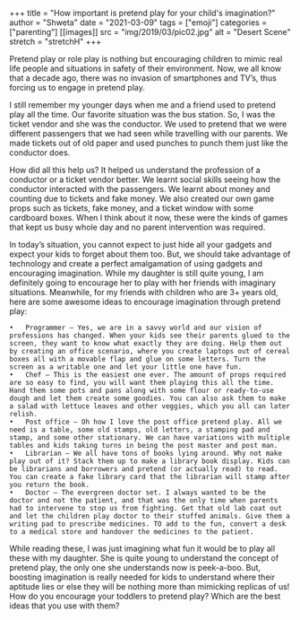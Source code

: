 +++
title = "How important is pretend play for your child's imagination?"
author = "Shweta"
date = "2021-03-09"
tags = ["emoji"]
categories = ["parenting"]
[[images]]
  src = "img/2019/03/pic02.jpg"
  alt = "Desert Scene"
  stretch = "stretchH"
+++

Pretend play or role play is nothing but encouraging children to mimic real life people and situations in safety of their environment. Now, we all know that a decade ago, there was no invasion of smartphones and TV’s, thus forcing us to engage in pretend play.

I still remember my younger days when me and a friend used to pretend play all the time. Our favorite situation was the bus station. So, I was the ticket vendor and she was the conductor. We used to pretend that we were different passengers that we had seen while travelling with our parents. We made tickets out of old paper and used punches to punch them just like the conductor does. 

How did all this help us? It helped us understand the profession of a conductor or a ticket vendor better. We learnt social skills seeing how the conductor interacted with the passengers. We learnt about money and counting due to tickets and fake money. We also created our own game props such as tickets, fake money, and a ticket window with some cardboard boxes. When I think about it now, these were the kinds of games that kept us busy whole day and no parent intervention was required.

In today’s situation, you cannot expect to just hide all your gadgets and expect your kids to forget about them too. But, we should take advantage of technology and create a perfect amalgamation of using gadgets and encouraging imagination. While my daughter is still quite young, I am definitely going to encourage her to play with her friends with imaginary situations. 
Meanwhile, for my friends with children who are 3+ years old, here are some awesome ideas to encourage imagination through pretend play:

	•	Programmer – Yes, we are in a savvy world and our vision of professions has changed. When your kids see their parents glued to the screen, they want to know what exactly they are doing. Help them out by creating an office scenario, where you create laptops out of cereal boxes all with a movable flap and glue on some letters. Turn the screen as a writable one and let your little one have fun.
	•	Chef – This is the easiest one ever. The amount of props required are so easy to find, you will want them playing this all the time. Hand them some pots and pans along with some flour or ready-to-use dough and let them create some goodies. You can also ask them to make a salad with lettuce leaves and other veggies, which you all can later relish.
	•	Post office – Oh how I love the post office pretend play. All we need is a table, some old stamps, old letters, a stamping pad and stamp, and some other stationary. We can have variations with multiple tables and kids taking turns in being the post master and post man.
	•	Librarian – We all have tons of books lying around. Why not make play out of it? Stack them up to make a library book display. Kids can be librarians and borrowers and pretend (or actually read) to read. You can create a fake library card that the librarian will stamp after you return the book.
	•	Doctor – The evergreen doctor set. I always wanted to be the doctor and not the patient, and that was the only time when parents had to intervene to stop us from fighting. Get that old lab coat out and let the children play doctor to their stuffed animals. Give them a writing pad to prescribe medicines. TO add to the fun, convert a desk to a medical store and handover the medicines to the patient.
    
While reading these, I was just imagining what fun it would be to play all these with my daughter. She is quite young to understand the concept of pretend play, the only one she understands now is peek-a-boo. But, boosting imagination is really needed for kids to understand where their aptitude lies or else they will be nothing more than mimicking replicas of us!
How do you encourage your toddlers to pretend play? Which are the best ideas that you use with them?
